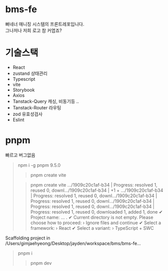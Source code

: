 # bms-fe

뻐네너 매니징 시스템의 프론트레포입니다.  
그나저나 저희 로고 참 커엽죠?

# 기술스택

- React
- zustand 상태관리
- Typescript
- vite
- Storybook
- Axios
- Tanstack-Query 캐싱, 비동기등 ..
- Tanstack-Router 라우팅
- zod 유효성검사
- Eslint

# pnpm

빠르고 버그없음

> npm i -g pnpm
> 9.5.0
>
> > pnpm create vite
>
> > pnpm create vite
> > .../1909c20c1af-b34 | Progress: resolved 1, reused 0, downl.../1909c20c1af-b34 | +1 +
> > .../1909c20c1af-b34 | Progress: resolved 1, reused 0, downl.../1909c20c1af-b34 | Progress: resolved 1, reused 0, downl.../1909c20c1af-b34 | Progress: resolved 1, reused 0, downl.../1909c20c1af-b34 | Progress: resolved 1, reused 0, downloaded 1, added 1, done
> > ✔ Project name: … .
> > ✔ Current directory is not empty. Please choose how to proceed: › Ignore files and continue
> > ✔ Select a framework: › React
> > ✔ Select a variant: › TypeScript + SWC

Scaffolding project in /Users/gimjaehyeong/Desktop/jayden/workspace/bms/bms-fe...

> pnpm i
>
> > pnpm dev
